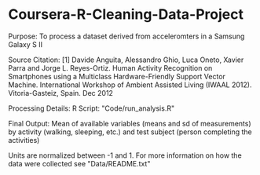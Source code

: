 # Coursera-R-Cleaning-Data-Project

Purpose: To process a dataset derived from acceleromters in a Samsung Galaxy S II

Source Citation:
[1] Davide Anguita, Alessandro Ghio, Luca Oneto, Xavier Parra and Jorge L. Reyes-Ortiz. Human Activity Recognition on Smartphones using a Multiclass Hardware-Friendly Support Vector Machine. International Workshop of Ambient Assisted Living (IWAAL 2012). Vitoria-Gasteiz, Spain. Dec 2012

Processing Details:
R Script: "Code/run_analysis.R"

Final Output: Mean of available variables (means and sd of measurements) by activity (walking, sleeping, etc.) and test subject (person completing the activities)

Units are normalized between -1 and 1. For more information on how the data were collected see "Data/README.txt"

